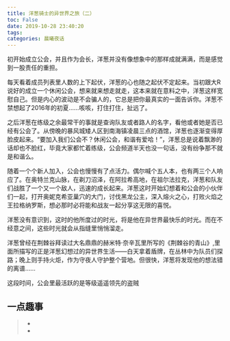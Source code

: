 ```yaml
---
title: 洋葱骑士的异世界之旅（二）
toc: False
date: 2019-10-28 23:40:20
tags:
categories: 晨曦夜话
---
```


初开始成立公会，并且作为会长，洋葱并没有像想象中的那样成就满满，而是感觉到一股责任的重担。

每天看着成员列表里人数的上下起伏，洋葱的心也随之起伏不定起来。当初跟大R说好的成立一个休闲公会，想来就来想走就走，这本来就在意料之中，洋葱这样宽慰自己。但是内心的波动是不会骗人的，它总是把你最真实的一面告诉你。洋葱不禁想起了2016年的初夏……咳咳，打住打住，扯远了。

之后洋葱在练级之余最常干的事就是查询队友或者路人的名字，看他或者她是否已经有公会了。从傍晚的暴风城矮人区到南海镇凌晨三点的酒馆，洋葱也逐渐变得厚脸皮起来。“要加入我们公会不？休闲公会，和谐有爱哈！”，洋葱总是说着飘渺的话却也不脸红，毕竟大家都忙着练级，公会频道半天也没一句话，没有纷争那不就是和谐么。

随着一个个新人加入，公会也慢慢有了点活力。偶尔喊个五人本，也有两三个人响应了。在奥特兰克山脉，在剃刀沼泽，在阿拉希高地，在祖尔法拉克，洋葱和队友们战胜了一个又一个敌人，迅速的成长起来。洋葱这时开始幻想着和公会的小伙伴们一起，打开奥妮克希亚巢穴的大门，讨伐黑龙公主，深入熔火之心，打败火焰之王拉格纳罗斯，想必那时必将能和战友一起分享这无限的喜悦。

洋葱没有意识到，这时的他所度过的时光，将是他在异世界最快乐的时光。而在不经意之间，这些时光就会从指缝里悄悄溜走。

洋葱曾经在荆棘谷拜读过大名鼎鼎的赫米特·奈辛瓦里所写的《荆棘谷的青山》,里面所描写的正是洋葱幻想过的异世界生活——白天拿着盾牌，在丛林中为队员们探路；晚上则手持火炬，作为守夜人守护整个营地。但很快，洋葱将发现他的想法错的离谱……

这段时间，公会里最活跃的是等级遥遥领先的盗贼




## 一点趣事
> - []()
> - []()
